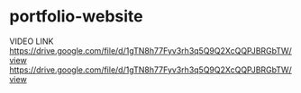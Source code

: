 # portfolio-website
VIDEO LINK
https://drive.google.com/file/d/1gTN8h77Fyv3rh3q5Q9Q2XcQQPJBRGbTW/view
https://drive.google.com/file/d/1gTN8h77Fyv3rh3q5Q9Q2XcQQPJBRGbTW/view
